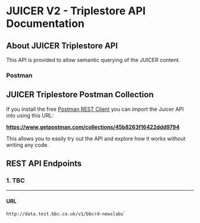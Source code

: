 #  JUICER V2 - Triplestore API Documentation

## About JUICER Triplestore API

This API is provided to allow semantic querying of the JUICER content.

### Postman

## JUICER Triplestore Postman Collection

If you install the free [Postman REST Client](https://www.getpostman.com) you can import the Juicer API into using this URL:

**https://www.getpostman.com/collections/45b8263f16422ddd9794**

This allows you to easily try out the API and explore how it works without writing any code.

## REST API Endpoints

### 1. TBC

____

#### URL

```
http://data.test.bbc.co.uk/v1/bbcrd-newslabs`
```




